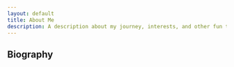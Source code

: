 ```yaml
---
layout: default
title: About Me
description: A description about my journey, interests, and other fun things. 
---
```


## Biography


